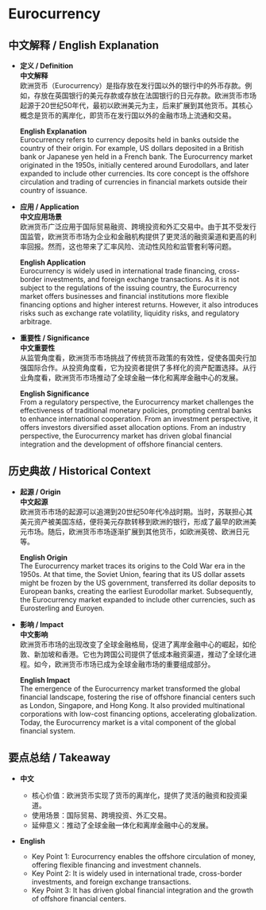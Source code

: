 # Eurocurrency

## 中文解释 / English Explanation

* **定义 / Definition**  
  **中文解释**  
  欧洲货币（Eurocurrency）是指存放在发行国以外的银行中的外币存款。例如，存放在英国银行的美元存款或存放在法国银行的日元存款。欧洲货币市场起源于20世纪50年代，最初以欧洲美元为主，后来扩展到其他货币。其核心概念是货币的离岸化，即货币在发行国以外的金融市场上流通和交易。  

  **English Explanation**  
  Eurocurrency refers to currency deposits held in banks outside the country of their origin. For example, US dollars deposited in a British bank or Japanese yen held in a French bank. The Eurocurrency market originated in the 1950s, initially centered around Eurodollars, and later expanded to include other currencies. Its core concept is the offshore circulation and trading of currencies in financial markets outside their country of issuance.

* **应用 / Application**  
  **中文应用场景**  
  欧洲货币广泛应用于国际贸易融资、跨境投资和外汇交易中。由于其不受发行国监管，欧洲货币市场为企业和金融机构提供了更灵活的融资渠道和更高的利率回报。然而，这也带来了汇率风险、流动性风险和监管套利等问题。  

  **English Application**  
  Eurocurrency is widely used in international trade financing, cross-border investments, and foreign exchange transactions. As it is not subject to the regulations of the issuing country, the Eurocurrency market offers businesses and financial institutions more flexible financing options and higher interest returns. However, it also introduces risks such as exchange rate volatility, liquidity risks, and regulatory arbitrage.

* **重要性 / Significance**  
  **中文重要性**  
  从监管角度看，欧洲货币市场挑战了传统货币政策的有效性，促使各国央行加强国际合作。从投资角度看，它为投资者提供了多样化的资产配置选择。从行业角度看，欧洲货币市场推动了全球金融一体化和离岸金融中心的发展。  

  **English Significance**  
  From a regulatory perspective, the Eurocurrency market challenges the effectiveness of traditional monetary policies, prompting central banks to enhance international cooperation. From an investment perspective, it offers investors diversified asset allocation options. From an industry perspective, the Eurocurrency market has driven global financial integration and the development of offshore financial centers.

## 历史典故 / Historical Context

* **起源 / Origin**  
  **中文起源**  
  欧洲货币市场的起源可以追溯到20世纪50年代冷战时期。当时，苏联担心其美元资产被美国冻结，便将美元存款转移到欧洲的银行，形成了最早的欧洲美元市场。随后，欧洲货币市场逐渐扩展到其他货币，如欧洲英镑、欧洲日元等。  

  **English Origin**  
  The Eurocurrency market traces its origins to the Cold War era in the 1950s. At that time, the Soviet Union, fearing that its US dollar assets might be frozen by the US government, transferred its dollar deposits to European banks, creating the earliest Eurodollar market. Subsequently, the Eurocurrency market expanded to include other currencies, such as Eurosterling and Euroyen.

* **影响 / Impact**  
  **中文影响**  
  欧洲货币市场的出现改变了全球金融格局，促进了离岸金融中心的崛起，如伦敦、新加坡和香港。它也为跨国公司提供了低成本融资渠道，推动了全球化进程。如今，欧洲货币市场已成为全球金融市场的重要组成部分。  

  **English Impact**  
  The emergence of the Eurocurrency market transformed the global financial landscape, fostering the rise of offshore financial centers such as London, Singapore, and Hong Kong. It also provided multinational corporations with low-cost financing options, accelerating globalization. Today, the Eurocurrency market is a vital component of the global financial system.

## 要点总结 / Takeaway

* **中文**  
  - 核心价值：欧洲货币实现了货币的离岸化，提供了灵活的融资和投资渠道。  
  - 使用场景：国际贸易、跨境投资、外汇交易。  
  - 延伸意义：推动了全球金融一体化和离岸金融中心的发展。  

* **English**  
  - Key Point 1: Eurocurrency enables the offshore circulation of money, offering flexible financing and investment channels.  
  - Key Point 2: It is widely used in international trade, cross-border investments, and foreign exchange transactions.  
  - Key Point 3: It has driven global financial integration and the growth of offshore financial centers.